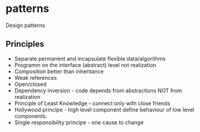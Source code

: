 # patterns
Design patterns

## Principles

- Separate permanent and incapsulate flexible data/algorithms
- Programm on the interface (abstract) level not realization
- Composition better than inheritance
- Weak references
- Open/closed
- Dependency inversion - code depends from abstractions NOT from realization
- Principle of Least Knowledge - connect only with close friends
- Hollywood principe - high level component define behaviour of low level components.
- Single responsibility principe - one cause to change
